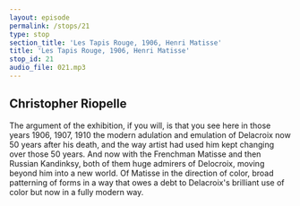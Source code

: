 ```yaml
---
layout: episode
permalink: /stops/21
type: stop
section_title: 'Les Tapis Rouge, 1906, Henri Matisse'
title: 'Les Tapis Rouge, 1906, Henri Matisse'
stop_id: 21
audio_file: 021.mp3
---
```


## Christopher Riopelle

The argument of the exhibition, if you will, is that you see here in those years 1906, 1907, 1910 the modern adulation and emulation of Delacroix now 50 years after his death, and the way artist had used him kept changing over those 50 years.  And now with the Frenchman Matisse and then Russian Kandinksy, both of them huge admirers of Delocroix, moving beyond him into a new world. Of Matisse in the direction of color, broad patterning of forms in a way that owes a debt to Delacroix's brilliant use of color but now in a fully modern way.
